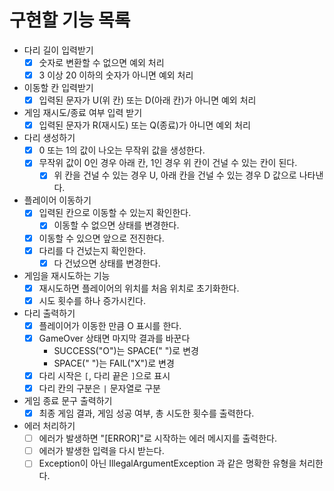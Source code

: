 # 구현할 기능 목록

- 다리 길이 입력받기
    - [x] 숫자로 변환할 수 없으면 예외 처리
    - [x] 3 이상 20 이하의 숫자가 아니면 예외 처리
- 이동할 칸 입력받기
    - [x] 입력된 문자가 U(위 칸) 또는 D(아래 칸)가 아니면 예외 처리
- 게임 재시도/종료 여부 입력 받기
    - [x] 입력된 문자가 R(재시도) 또는 Q(종료)가 아니면 예외 처리
- 다리 생성하기
    - [x] 0 또는 1의 값이 나오는 무작위 값을 생성한다.
    - [x] 무작위 값이 0인 경우 아래 칸, 1인 경우 위 칸이 건널 수 있는 칸이 된다.
        - [x] 위 칸을 건널 수 있는 경우 U, 아래 칸을 건널 수 있는 경우 D 값으로 나타낸다.
- 플레이어 이동하기
    - [x] 입력된 칸으로 이동할 수 있는지 확인한다.
        - [x] 이동할 수 없으면 상태를 변경한다.
    - [x] 이동할 수 있으면 앞으로 전진한다.
    - [x] 다리를 다 건넜는지 확인한다.
        - [x] 다 건넜으면 상태를 변경한다.
- 게임을 재시도하는 기능
    - [x] 재시도하면 플레이어의 위치를 처음 위치로 초기화한다.
    - [x] 시도 횟수를 하나 증가시킨다.
- 다리 출력하기
    - [x] 플레이어가 이동한 만큼 O 표시를 한다.
    - [x] GameOver 상태면 마지막 결과를 바꾼다
        - SUCCESS("O")는 SPACE(" ")로 변경
        - SPACE(" ")는 FAIL("X")로 변경
    - [x] 다리 시작은 `[`, 다리 끝은 `]`으로 표시
    - [x] 다리 칸의 구분은 ` | ` 문자열로 구분
- 게임 종료 문구 출력하기
    - [x] 최종 게임 결과, 게임 성공 여부, 총 시도한 횟수를 출력한다.
- 에러 처리하기
    - [ ] 에러가 발생하면 "[ERROR]"로 시작하는 에러 메시지를 출력한다.
    - [ ] 에러가 발생한 입력을 다시 받는다.
    - [ ] Exception이 아닌 IllegalArgumentException 과 같은 명확한 유형을 처리한다.
